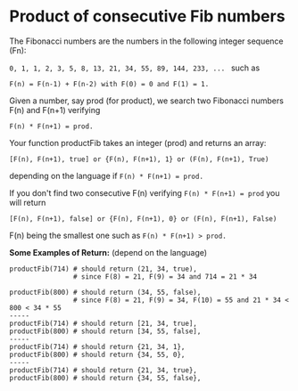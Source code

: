 # Product of consecutive Fib numbers

The Fibonacci numbers are the numbers in the following integer sequence (Fn):

`0, 1, 1, 2, 3, 5, 8, 13, 21, 34, 55, 89, 144, 233, ...
`
such as

`F(n) = F(n-1) + F(n-2) with F(0) = 0 and F(1) = 1.`

Given a number, say prod (for product), we search two Fibonacci numbers F(n) and F(n+1) verifying

`F(n) * F(n+1) = prod.`

Your function productFib takes an integer (prod) and returns an array:

`[F(n), F(n+1), true] or {F(n), F(n+1), 1} or (F(n), F(n+1), True)`

depending on the language if `F(n) * F(n+1) = prod.`

If you don't find two consecutive F(n) verifying `F(n) * F(n+1) = prod` you will return

`[F(n), F(n+1), false] or {F(n), F(n+1), 0} or (F(n), F(n+1), False)`

F(n) being the smallest one such as `F(n) * F(n+1) > prod.`

**Some Examples of Return:**
(depend on the language)

```
productFib(714) # should return (21, 34, true), 
                # since F(8) = 21, F(9) = 34 and 714 = 21 * 34

productFib(800) # should return (34, 55, false), 
                # since F(8) = 21, F(9) = 34, F(10) = 55 and 21 * 34 < 800 < 34 * 55
-----
productFib(714) # should return [21, 34, true], 
productFib(800) # should return [34, 55, false], 
-----
productFib(714) # should return {21, 34, 1}, 
productFib(800) # should return {34, 55, 0},        
-----
productFib(714) # should return {21, 34, true}, 
productFib(800) # should return {34, 55, false}, 
```
